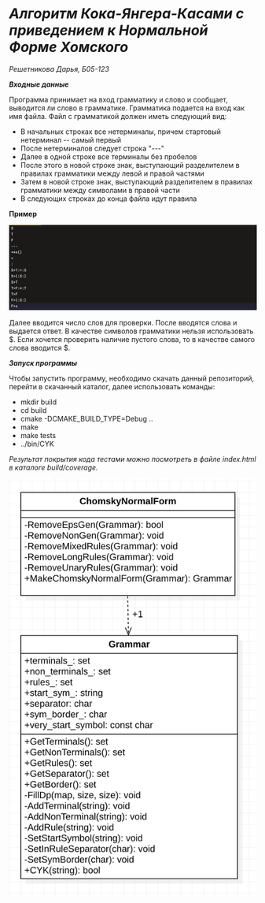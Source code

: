 # *Алгоритм Кока-Янгера-Касами с приведением к Нормальной Форме Хомского*

_Решетникова Дарья, Б05-123_

__*Входные данные*__

Программа принимает на вход грамматику и слово и сообщает, выводится ли слово в грамматике.
Грамматика подается на вход как имя файла.
Файл с грамматикой должен иметь следующий вид:
- В начальных строках все нетерминалы, причем стартовый нетерминал -- самый первый
- После нетерминалов следует строка "---"
- Далее в одной строке все терминалы без пробелов 
- После этого в новой строке знак, выступающий разделителем в правилах грамматики между левой и правой частями
- Затем в новой строке знак, выступающий разделителем в правилах грамматики между символами в правой части
- В следующих строках до конца файла идут правила

**Пример**

![](grammar_example.png)

Далее вводится число слов для проверки. После вводятся слова и выдается ответ.
В качестве символов грамматики нельзя использовать $.
Если хочется проверить наличие пустого слова, то в качестве самого слова вводится $.

__*Запуск программы*__

Чтобы запустить программу, необходимо скачать данный репозиторий, перейти в скачанный каталог, далее использовать команды:
- mkdir build
- cd build
- cmake -DCMAKE_BUILD_TYPE=Debug .. 
- make
- make tests
- ../bin/CYK

*Результат покрытия кода тестами можно посмотреть в файле index.html в каталоге build/coverage.*

![](cyk_uml.png)
